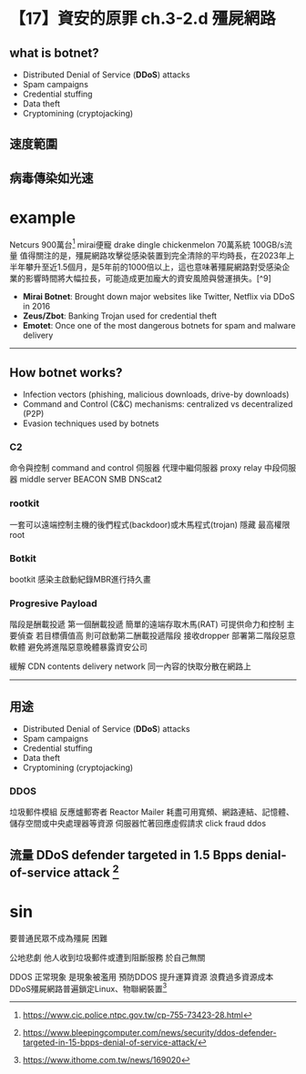# 【17】資安的原罪 ch.3-2.d 殭屍網路



## what is botnet?
* Distributed Denial of Service (**DDoS**) attacks
* Spam campaigns
* Credential stuffing
* Data theft
* Cryptomining (cryptojacking)

## 速度範圍
病毒傳染如光速
---

# example
Netcurs 900萬台[^1]
mirai便寵 drake dingle chickenmelon 70萬系統 100GB/s流量
值得關注的是，殭屍網路攻擊從感染裝置到完全清除的平均時長，在2023年上半年攀升至近1.5個月，是5年前的1000倍以上，這也意味著殭屍網路對受感染企業的影響時間將大幅拉長，可能造成更加龐大的資安風險與營運損失。[^9]


* **Mirai Botnet**: Brought down major websites like Twitter, Netflix via DDoS in 2016
* **Zeus/Zbot**: Banking Trojan used for credential theft
* **Emotet**: Once one of the most dangerous botnets for spam and malware delivery
---

## How botnet works?
* Infection vectors (phishing, malicious downloads, drive-by downloads)
* Command and Control (C\&C) mechanisms: centralized vs decentralized (P2P)
* Evasion techniques used by botnets

### C2
命令與控制 command and control 伺服器
代理中繼伺服器 proxy relay 中段伺服器 middle server
BEACON
SMB
DNScat2

### rootkit
一套可以遠端控制主機的後們程式(backdoor)或木馬程式(trojan)
隱藏
最高權限root

### Botkit
bootkit 感染主啟動紀錄MBR進行持久畫

### Progresive Payload
階段是酬載投遞
第一個酬載投遞 簡單的遠端存取木馬(RAT) 可提供命力和控制 主要偵查
若目標價值高 則可啟動第二酬載投遞階段 接收dropper 部署第二階段惡意軟體
避免將進階惡意晚體暴露資安公司






緩解
CDN contents delivery network
同一內容的快取分散在網路上

---
## 用途
* Distributed Denial of Service (**DDoS**) attacks
* Spam campaigns
* Credential stuffing
* Data theft
* Cryptomining (cryptojacking)
### DDOS
垃圾郵件模組
反應爐郵寄者 Reactor Mailer
耗盡可用寬頻、網路連結、記憶體、儲存空間或中央處理器等資源 伺服器忙著回應虛假請求
click fraud
ddos

流量
DDoS defender targeted in 1.5 Bpps denial-of-service attack [^2]
--- 
# sin
要普通民眾不成為殭屍 困難

公地悲劇
他人收到垃圾郵件或遭到阻斷服務 於自己無關

DDOS 正常現象 是現象被濫用
預防DDOS 提升運算資源 浪費過多資源成本
DDoS殭屍網路普遍鎖定Linux、物聯網裝置[^6]

[^1]: https://www.cic.police.ntpc.gov.tw/cp-755-73423-28.html
[^6]: https://www.ithome.com.tw/news/169020
[^2]: https://www.bleepingcomputer.com/news/security/ddos-defender-targeted-in-15-bpps-denial-of-service-attack/